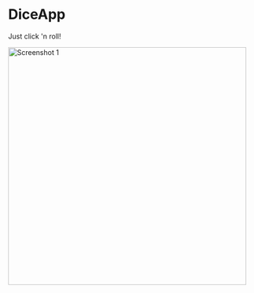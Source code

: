 # DiceApp
Just click 'n roll!

<img width="484" alt="Screenshot 1" src="https://user-images.githubusercontent.com/88778576/168319556-2b02450f-73c5-4c25-b79d-d63109fd26b0.png">
